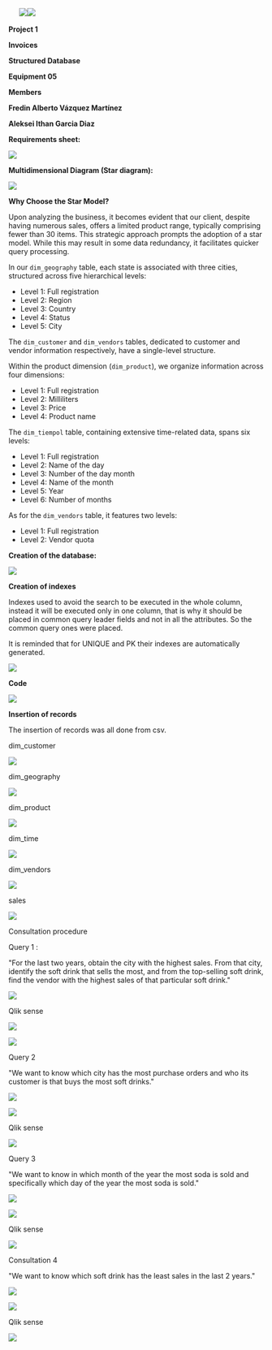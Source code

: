 
`	`**![](readme/Aspose.Words.2027b2d3-7b1c-4c2b-9784-ce38b7404176.001.png)![](readme/Aspose.Words.2027b2d3-7b1c-4c2b-9784-ce38b7404176.002.png)**

**Project 1** 

**Invoices**

**Structured Database**

**Equipment 05**

**Members**

**Fredin Alberto Vázquez Martínez**

**Aleksei Ithan Garcia Diaz**

**Requirements sheet:**

![](readme/Aspose.Words.2027b2d3-7b1c-4c2b-9784-ce38b7404176.003.jpeg)

**Multidimensional Diagram (Star diagram):**


![](readme/Aspose.Words.2027b2d3-7b1c-4c2b-9784-ce38b7404176.004.jpeg)


**Why Choose the Star Model?**

Upon analyzing the business, it becomes evident that our client, despite having numerous sales, offers a limited product range, typically comprising fewer than 30 items. This strategic approach prompts the adoption of a star model. While this may result in some data redundancy, it facilitates quicker query processing.

In our `dim_geography` table, each state is associated with three cities, structured across five hierarchical levels:

- Level 1: Full registration
- Level 2: Region
- Level 3: Country
- Level 4: Status
- Level 5: City

The `dim_customer` and `dim_vendors` tables, dedicated to customer and vendor information respectively, have a single-level structure.

Within the product dimension (`dim_product`), we organize information across four dimensions:

- Level 1: Full registration
- Level 2: Milliliters
- Level 3: Price
- Level 4: Product name

The `dim_tiempol` table, containing extensive time-related data, spans six levels:

- Level 1: Full registration
- Level 2: Name of the day
- Level 3: Number of the day month
- Level 4: Name of the month
- Level 5: Year
- Level 6: Number of months

As for the `dim_vendors` table, it features two levels:

- Level 1: Full registration
- Level 2: Vendor quota


**Creation of the database:**

![](readme/Aspose.Words.2027b2d3-7b1c-4c2b-9784-ce38b7404176.005.png)

**Creation of indexes**

Indexes used to avoid the search to be executed in the whole column, instead it will be executed only in one column, that is why it should be placed in common query leader fields and not in all the attributes. So the common query ones were placed.

It is reminded that for UNIQUE and PK their indexes are automatically generated.

![](readme/Aspose.Words.2027b2d3-7b1c-4c2b-9784-ce38b7404176.006.png)

**Code**

![](readme/Aspose.Words.2027b2d3-7b1c-4c2b-9784-ce38b7404176.007.png)














**Insertion of records**

The insertion of records was all done from csv.

dim\_customer

![](readme/Aspose.Words.2027b2d3-7b1c-4c2b-9784-ce38b7404176.008.png)

dim\_geography

![](readme/Aspose.Words.2027b2d3-7b1c-4c2b-9784-ce38b7404176.009.png)

dim\_product

![](readme/Aspose.Words.2027b2d3-7b1c-4c2b-9784-ce38b7404176.010.png)

dim\_time

![](readme/Aspose.Words.2027b2d3-7b1c-4c2b-9784-ce38b7404176.011.png)

dim\_vendors

![](readme/Aspose.Words.2027b2d3-7b1c-4c2b-9784-ce38b7404176.012.png)


sales

![](readme/Aspose.Words.2027b2d3-7b1c-4c2b-9784-ce38b7404176.013.png)

Consultation procedure

Query 1 : 

"For the last two years, obtain the city with the highest sales. From that city, identify the soft drink that sells the most, and from the top-selling soft drink, find the vendor with the highest sales of that particular soft drink."

![](readme/Aspose.Words.2027b2d3-7b1c-4c2b-9784-ce38b7404176.014.png)

Qlik sense

![](readme/Aspose.Words.2027b2d3-7b1c-4c2b-9784-ce38b7404176.015.jpeg)

![](readme/Aspose.Words.2027b2d3-7b1c-4c2b-9784-ce38b7404176.016.png)









Query 2 

"We want to know which city has the most purchase orders and who its customer is that buys the most soft drinks."

![](readme/Aspose.Words.2027b2d3-7b1c-4c2b-9784-ce38b7404176.017.png)


![](readme/Aspose.Words.2027b2d3-7b1c-4c2b-9784-ce38b7404176.018.png)





Qlik sense

![](readme/Aspose.Words.2027b2d3-7b1c-4c2b-9784-ce38b7404176.019.jpeg)





















Query 3 

"We want to know in which month of the year the most soda is sold and specifically which day of the year the most soda is sold."

![](readme/Aspose.Words.2027b2d3-7b1c-4c2b-9784-ce38b7404176.020.png)

![](readme/Aspose.Words.2027b2d3-7b1c-4c2b-9784-ce38b7404176.021.png)











Qlik sense

![](readme/Aspose.Words.2027b2d3-7b1c-4c2b-9784-ce38b7404176.022.jpeg)

























Consultation 4 

"We want to know which soft drink has the least sales in the last 2 years."

![](readme/Aspose.Words.2027b2d3-7b1c-4c2b-9784-ce38b7404176.023.png)



![](readme/Aspose.Words.2027b2d3-7b1c-4c2b-9784-ce38b7404176.024.png)







Qlik sense

![](readme/Aspose.Words.2027b2d3-7b1c-4c2b-9784-ce38b7404176.025.jpeg)


